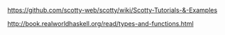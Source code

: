 https://github.com/scotty-web/scotty/wiki/Scotty-Tutorials-&-Examples

http://book.realworldhaskell.org/read/types-and-functions.html

